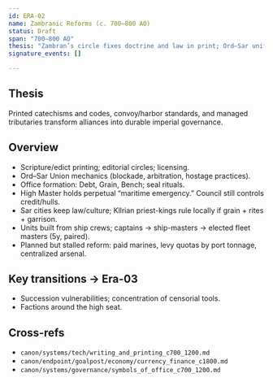 ```yaml
---
id: ERA-02
name: Zambranic Reforms (c. 700–800 AO)
status: Draft
span: "700–800 AO"
thesis: "Zambran’s circle fixes doctrine and law in print; Ord–Sar unifies by blockade, siege, and deal-making; imperial offices harden."
signature_events: []

---
```


## Thesis
Printed catechisms and codes, convoy/harbor standards, and managed tributaries transform alliances into durable imperial governance.

## Overview
- Scripture/edict printing; editorial circles; licensing.
- Ord–Sar Union mechanics (blockade, arbitration, hostage practices).
- Office formation: Debt, Grain, Bench; seal rituals.
- High Master holds perpetual “maritime emergency.” Council still controls credit/hulls.
- Sar cities keep law/culture; Kllrian priest-kings rule locally if grain + rites + garrison.
- Units built from ship crews; captains → ship-masters → elected fleet masters (5y, paired).
- Planned but stalled reform: paid marines, levy quotas by port tonnage, centralized arsenal.

## Key transitions → Era-03
- Succession vulnerabilities; concentration of censorial tools.
- Factions around the high seat.

## Cross-refs
- `canon/systems/tech/writing_and_printing_c700_1200.md`
- `canon/endpoint/goalpost/economy/currency_finance_c1800.md`
- `canon/systems/governance/symbols_of_office_c700_1200.md`